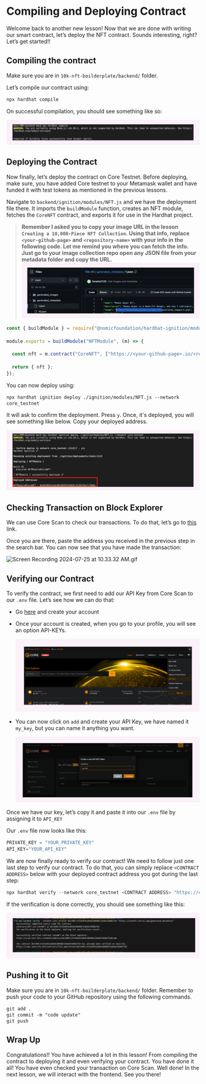 # Compiling and Deploying Contract

Welcome back to another new lesson! Now that we are done with writing our smart contract, let’s deploy the NFT contract. Sounds interesting, right? Let’s get started!! 

## Compiling the contract

Make sure you are in `10k-nft-boilderplate/backend/` folder.

Let’s compile our contract using:

```jsx
npx hardhat compile
```

On successful compilation, you should see something like so: 

![core-c3-l8.jpg](https://github.com/0xmetaschool/Learning-Projects/blob/main/assests_for_all/Core%20C3%2010k%20NFT%20Images/Lesson%208%20Compiling%20and%20Deploying%20Contract/core-c3-l8.webp?raw=true)

## Deploying the Contract

Now finally, let’s deploy the contract on Core Testnet. Before deploying, make sure, you have added Core testnet to your Metamask wallet and have funded it with test tokens as mentioned in the previous lessons. 

Navigate to `backend/ignition/modules/NFT.js` and we have the deployment file there. It imports the `buildModule` function, creates an NFT module, fetches the `CoreNFT` contract, and exports it for use in the Hardhat project.

> **Remember I asked you to copy your image URL in the lesson `Creating a 10,000-Piece NFT Collection`. Using that info, replace `<your-github-page>` and `<repository-name>` with your info in the following code.
> Let me remind you where you can fetch the info. Just go to your image collection repo open any JSON file from your metadata folder and copy the URL.**
![core c5 (12)](https://raw.githubusercontent.com/0xmetaschool/Learning-Projects/refs/heads/main/assests_for_all/Core%20C3%2010k%20NFT%20Images/Lesson%208%20Compiling%20and%20Deploying%20Contract/core%20c3%20L8%20image%202.webp)


```jsx
const { buildModule } = require("@nomicfoundation/hardhat-ignition/modules");

module.exports = buildModule("NFTModule", (m) => {

  const nft = m.contract("CoreNFT", ["https://<your-github-page>.io/<repository-name>/generated_metadata/"]);

  return { nft };
});
```

You can now deploy using:

```solidity
npx hardhat ignition deploy ./ignition/modules/NFT.js --network core_testnet
```

It will ask to confirm the deployment. Press `y`. Once, it's deployed, you will see something like below. Copy your deployed address.

![core-c3-l8 (1).jpg](https://github.com/0xmetaschool/Learning-Projects/blob/main/assests_for_all/Core%20C3%2010k%20NFT%20Images/Lesson%208%20Compiling%20and%20Deploying%20Contract/core-c3-l8_(1).webp?raw=true)

## Checking Transaction on Block Explorer

We can use Core Scan to check our transactions. To do that, let’s go to [this](https://scan.test.btcs.network/) link.

Once you are there, paste the address you received in the previous step in the search bar. You can now see that you have made the transaction: 

![Screen Recording 2024-07-25 at 10.33.32 AM.gif](https://github.com/0xmetaschool/Learning-Projects/blob/main/assests_for_all/Core%20C3%2010k%20NFT%20Images/Lesson%208%20Compiling%20and%20Deploying%20Contract/Screen_Recording_2024-07-25_at_10.33.32_AM.webp?raw=true)

## Verifying our Contract

To verify the contract, we first need to add our API Key from Core Scan to our `.env` file. Let’s see how we can do that:

- Go [here](https://scan.test.btcs.network/) and create your account
- Once your account is created, when you go to your profile, you will see an option API-KEYs.

  ![Untitled](https://github.com/0xmetaschool/Learning-Projects/blob/main/assests_for_all/Core%20C3%2010k%20NFT%20Images/Lesson%208%20Compiling%20and%20Deploying%20Contract/Untitled.webp?raw=true)

- You can now click on `add` and create your API Key, we have named it `my_key`, but you can name it anything you want.

  ![Untitled](https://github.com/0xmetaschool/Learning-Projects/blob/main/assests_for_all/Core%20C3%2010k%20NFT%20Images/Lesson%208%20Compiling%20and%20Deploying%20Contract/Untitled%201.webp?raw=true)

Once we have our key, let’s copy it and paste it into our `.env` file by assigning it to `API_KEY`

Our `.env` file now looks like this:

```jsx
PRIVATE_KEY = "YOUR_PRIVATE_KEY"
API_KEY="YOUR_API_KEY"
```

We are now finally ready to verify our contract! We need to follow just one last step to verify our contract. To do that, you can simply replace `<CONTRACT ADDRESS>` below with your deployed contract address you got during the last step: 

```jsx
npx hardhat verify --network core_testnet <CONTRACT ADDRESS> "https://corenft.vercel.app/generated_metadata/"
```

If the verification is done correctly, you should see something like this: 

![Untitled](https://github.com/0xmetaschool/Learning-Projects/blob/main/assests_for_all/Core%20C3%2010k%20NFT%20Images/Lesson%208%20Compiling%20and%20Deploying%20Contract/Untitled%202.webp?raw=true)

## Pushing it to Git

Make sure you are in `10k-nft-boilderplate/backend/` folder. Remember to push your code to your GitHub repository using the following commands. 

```solidity
git add .
git commit -m "code update"
git push
```

## Wrap Up

Congratulations!! You have achieved a lot in this lesson! From compiling the contract to deploying it and even verifying your contract. You have done it all! You have even checked your transaction on Core Scan. Well done! In the next lesson, we will interact with the frontend. See you there!
